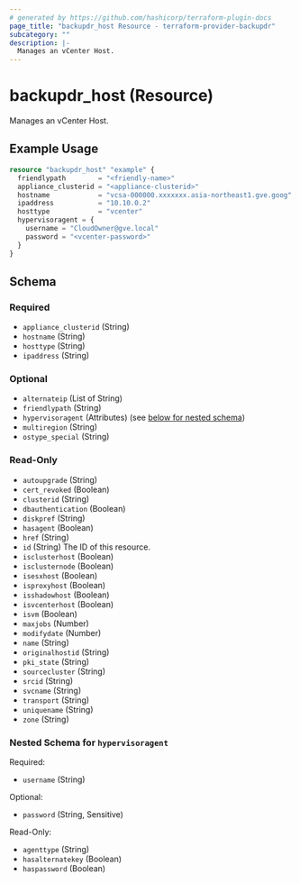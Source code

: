 ```yaml
---
# generated by https://github.com/hashicorp/terraform-plugin-docs
page_title: "backupdr_host Resource - terraform-provider-backupdr"
subcategory: ""
description: |-
  Manages an vCenter Host.
---
```


# backupdr_host (Resource)

Manages an vCenter Host.

## Example Usage

```terraform
resource "backupdr_host" "example" {
  friendlypath        = "<friendly-name>"
  appliance_clusterid = "<appliance-clusterid>"
  hostname            = "vcsa-000000.xxxxxxx.asia-northeast1.gve.goog" ## vcenter hostname
  ipaddress           = "10.10.0.2"                                    ## vcenter IP address
  hosttype            = "vcenter"
  hypervisoragent = {
    username = "CloudOwner@gve.local"
    password = "<vcenter-password>"
  }
}
```

<!-- schema generated by tfplugindocs -->
## Schema

### Required

- `appliance_clusterid` (String)
- `hostname` (String)
- `hosttype` (String)
- `ipaddress` (String)

### Optional

- `alternateip` (List of String)
- `friendlypath` (String)
- `hypervisoragent` (Attributes) (see [below for nested schema](#nestedatt--hypervisoragent))
- `multiregion` (String)
- `ostype_special` (String)

### Read-Only

- `autoupgrade` (String)
- `cert_revoked` (Boolean)
- `clusterid` (String)
- `dbauthentication` (Boolean)
- `diskpref` (String)
- `hasagent` (Boolean)
- `href` (String)
- `id` (String) The ID of this resource.
- `isclusterhost` (Boolean)
- `isclusternode` (Boolean)
- `isesxhost` (Boolean)
- `isproxyhost` (Boolean)
- `isshadowhost` (Boolean)
- `isvcenterhost` (Boolean)
- `isvm` (Boolean)
- `maxjobs` (Number)
- `modifydate` (Number)
- `name` (String)
- `originalhostid` (String)
- `pki_state` (String)
- `sourcecluster` (String)
- `srcid` (String)
- `svcname` (String)
- `transport` (String)
- `uniquename` (String)
- `zone` (String)

<a id="nestedatt--hypervisoragent"></a>
### Nested Schema for `hypervisoragent`

Required:

- `username` (String)

Optional:

- `password` (String, Sensitive)

Read-Only:

- `agenttype` (String)
- `hasalternatekey` (Boolean)
- `haspassword` (Boolean)
